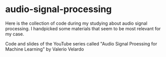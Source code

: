# audio-signal-processing
Here is the collection of code during my studying about audio signal processing. I handpicked some materials that seem to be most relevant for my case.

Code and slides of the YouTube series called "Audio Signal Proessing for Machine Learning" by Valerio Velardo


